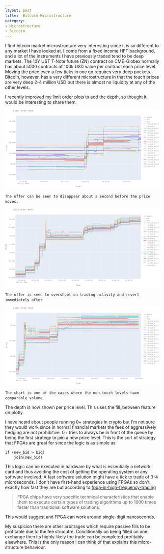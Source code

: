 ```yaml
---
layout: post
title:  Bitcoin Microstructure
category:
- Microstructure
- Bitcoin
---
```


I find bitcoin market microstructure very interesting since it is so different to any market I have looked at.
I come from a fixed income HFT background, and a lot of the instruments I have previously traded tend to be deep markets.
The 10Y UST T-Note future (ZN) contract on CME-Globex normally has about 5000 contracts of 100k USD value per contract each price level.
Moving the price even a few ticks in one go requires very deep pockets.
Bitcoin, however, has a very different microstructure in that the touch prices are very deep 2-4 million USD but there is almost no liquidity
at any of the other levels.

I recently improved my limit order plots to add the depth, so thought it would be interesting to share them.

![lob1](/assets/2020-12-14/lob-plot-1.png)

`The offer can be seen to disappear about a second before the price moves.`

![lob2](/assets/2020-12-14/lob-plot-2.png)

`The offer is seen to overshoot on trading activity and revert immediately after`

![lob3](/assets/2020-12-14/lob-plot-3.png)

`The chart is one of the cases where the non-touch levels have comparable volume.`

The depth is now shown per price level. This uses the fill_between feature on plotly.

I have heard about people running 0+ strategies in crypto but I'm not sure they would work since in normal financial markets
the fees of aggressively hedging are not prohibitive. 0+ tries to always be in front of the queue by being the first strategy
to join a new price level. This is the sort of strategy that FPGAs are great for since the logic is as simple as

~~~
if (new_bid > bid)
    join(new_bid)
~~~

This logic can be executed in hardware by what is essentially a network card and thus avoiding the cost of getting the
operating system or any software involved. A fast software solution might have a tick to trade of 3-4 microseconds.
I don't have first-hand experience using FPGAs so don't exactly how fast they are but according to [fpga-in-high-frequency-trading](https://www.velvetech.com/blog/fpga-in-high-frequency-trading/)

> FPGA chips have very specific technical characteristics that enable them to execute certain types of trading algorithms up to 1000 times faster than traditional software solutions.

This would suggest and FPGA can work around single-digit nanoseconds.

My suspicion there are other arbitrages which require passive fills to be profitable due to the fee strucutre.
Conditionally on being filled on one exchange then its highly likely the trade can be completed profitably elsewhere.
This is the only reason I can think of that explains this micro-structure behaviour.
